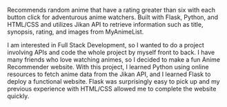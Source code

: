 Recommends random anime that have a rating greater than six with each button click for adventurous anime watchers.
Built with Flask, Python, and HTML/CSS and utilizes Jikan API to retrieve information such as title, synopsis, rating, and images from MyAnimeList.

I am interested in Full Stack Development, so I wanted to do a project involving APIs and code the whole project by myself front to back.  I have many friends who love watching animes, so I decided to make a fun Anime Recommender website.  With this project, I learned Python using online resources to fetch anime data from the Jikan API, and I learned Flask to deploy a functional website. Flask was surprisingly easy to pick up and my previous experience with HTML/CSS allowed me to complete the website quickly.
